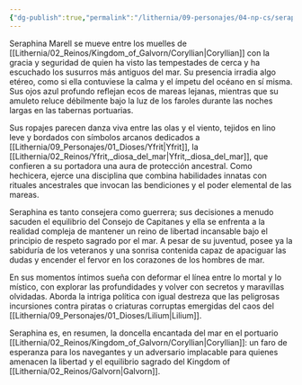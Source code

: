 ```yaml
---
{"dg-publish":true,"permalink":"/lithernia/09-personajes/04-np-cs/seraphina-marell/","title":"Seraphina Marell","tags":["lithernia","personaje","Galvorn","Coryllian"]}
---
```


Seraphina Marell se mueve entre los muelles de [[Lithernia/02_Reinos/Kingdom_of_Galvorn/Coryllian\|Coryllian]] con la gracia y seguridad de quien ha visto las tempestades de cerca y ha escuchado los susurros más antiguos del mar. Su presencia irradia algo etéreo, como si ella contuviese la calma y el ímpetu del océano en sí misma. Sus ojos azul profundo reflejan ecos de mareas lejanas, mientras que su amuleto reluce débilmente bajo la luz de los faroles durante las noches largas en las tabernas portuarias.

Sus ropajes parecen danza viva entre las olas y el viento, tejidos en lino leve y bordados con símbolos arcanos dedicados a [[Lithernia/09_Personajes/01_Dioses/Yfrit\|Yfrit]], la [[Lithernia/02_Reinos/Yfrit,_diosa_del_mar\|Yfrit,_diosa_del_mar]], que confieren a su portadora una aura de protección ancestral. Como hechicera, ejerce una disciplina que combina habilidades innatas con rituales ancestrales que invocan las bendiciones y el poder elemental de las mareas.

Seraphina es tanto consejera como guerrera; sus decisiones a menudo sacuden el equilibrio del Consejo de Capitanes y ella se enfrenta a la realidad compleja de mantener un reino de libertad incansable bajo el principio de respeto sagrado por el mar. A pesar de su juventud, posee ya la sabiduría de los veteranos y una sonrisa contenida capaz de apaciguar las dudas y encender el fervor en los corazones de los hombres de mar.

En sus momentos íntimos sueña con deformar el línea entre lo mortal y lo místico, con explorar las profundidades y volver con secretos y maravillas olvidadas. Aborda la intriga política con igual destreza que las peligrosas incursiones contra piratas o criaturas corruptas emergidas del caos del [[Lithernia/09_Personajes/01_Dioses/Lilium\|Lilium]].

Seraphina es, en resumen, la doncella encantada del mar en el portuario [[Lithernia/02_Reinos/Kingdom_of_Galvorn/Coryllian\|Coryllian]]: un faro de esperanza para los navegantes y un adversario implacable para quienes amenacen la libertad y el equilibrio sagrado del Kingdom of [[Lithernia/02_Reinos/Galvorn\|Galvorn]].